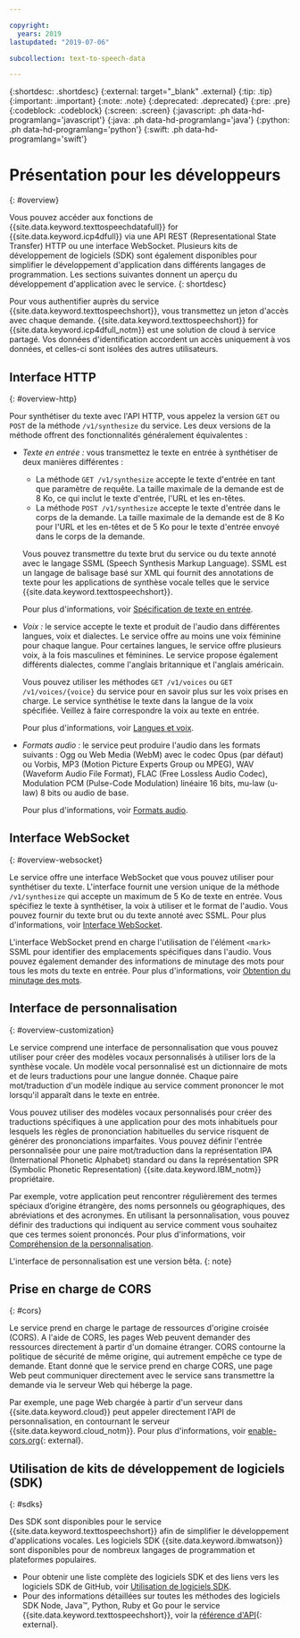 ```yaml
---

copyright:
  years: 2019
lastupdated: "2019-07-06"

subcollection: text-to-speech-data

---
```


{:shortdesc: .shortdesc}
{:external: target="_blank" .external}
{:tip: .tip}
{:important: .important}
{:note: .note}
{:deprecated: .deprecated}
{:pre: .pre}
{:codeblock: .codeblock}
{:screen: .screen}
{:javascript: .ph data-hd-programlang='javascript'}
{:java: .ph data-hd-programlang='java'}
{:python: .ph data-hd-programlang='python'}
{:swift: .ph data-hd-programlang='swift'}

# Présentation pour les développeurs
{: #overview}

Vous pouvez accéder aux fonctions de {{site.data.keyword.texttospeechdatafull}} for {{site.data.keyword.icp4dfull}} via une API REST (Representational State Transfer) HTTP ou une interface WebSocket. Plusieurs kits de développement de logiciels (SDK) sont également disponibles pour simplifier le développement d'application dans différents langages de programmation. Les sections suivantes donnent un aperçu du développement d'application avec le service.
{: shortdesc}

Pour vous authentifier auprès du service {{site.data.keyword.texttospeechshort}}, vous transmettez un jeton d'accès avec chaque demande. {{site.data.keyword.texttospeechshort}} for {{site.data.keyword.icp4dfull_notm}} est une solution de cloud à service partagé. Vos données d'identification accordent un accès uniquement à vos données, et celles-ci sont isolées des autres utilisateurs.

## Interface HTTP
{: #overview-http}

Pour synthétiser du texte avec l'API HTTP, vous appelez la version `GET` ou `POST` de la méthode `/v1/synthesize` du service. Les deux versions de la méthode offrent des fonctionnalités généralement équivalentes :

-   *Texte en entrée :* vous transmettez le texte en entrée à synthétiser de deux manières différentes :
    -   La méthode `GET /v1/synthesize` accepte le texte d'entrée en tant que paramètre de requête. La taille maximale de la demande est de 8 Ko, ce qui inclut le texte d'entrée, l'URL et les en-têtes.
    -   La méthode `POST /v1/synthesize` accepte le texte d'entrée dans le corps de la demande. La taille maximale de la demande est de 8 Ko pour l'URL et les en-têtes et de 5 Ko pour le texte d'entrée envoyé dans le corps de la demande.

    Vous pouvez transmettre du texte brut du service ou du texte annoté avec le langage SSML (Speech Synthesis Markup Language). SSML est un langage de balisage basé sur XML qui fournit des annotations de texte pour les applications de synthèse vocale telles que le service {{site.data.keyword.texttospeechshort}}.

    Pour plus d'informations, voir [Spécification de texte en entrée](/docs/services/text-to-speech-data?topic=text-to-speech-data-usingHTTP#input).
-   *Voix :* le service accepte le texte et produit de l'audio dans différentes langues, voix et dialectes. Le service offre au moins une voix féminine pour chaque langue. Pour certaines langues, le service offre plusieurs voix, à la fois masculines et féminines. Le service propose également différents dialectes, comme l'anglais britannique et l'anglais américain.

    Vous pouvez utiliser les méthodes `GET /v1/voices` ou `GET /v1/voices/{voice}` du service pour en savoir plus sur les voix prises en charge. Le service synthétise le texte dans la langue de la voix spécifiée. Veillez à faire correspondre la voix au texte en entrée.

    Pour plus d'informations, voir [Langues et voix](/docs/services/text-to-speech-data?topic=text-to-speech-data-voices).
-   *Formats audio :* le service peut produire l'audio dans les formats suivants : Ogg ou Web Media (WebM) avec le codec Opus (par défaut) ou Vorbis, MP3 (Motion Picture Experts Group ou MPEG), WAV (Waveform Audio File Format), FLAC (Free Lossless Audio Codec), Modulation PCM (Pulse-Code Modulation) linéaire 16 bits, mu-law (u-law) 8 bits ou audio de base.

    Pour plus d'informations, voir [Formats audio](/docs/services/text-to-speech-data?topic=text-to-speech-data-audioFormats).

## Interface WebSocket
{: #overview-websocket}

Le service offre une interface WebSocket que vous pouvez utiliser pour synthétiser du texte. L'interface fournit une version unique de la méthode `/v1/synthesize` qui accepte un maximum de 5 Ko de texte en entrée. Vous spécifiez le texte à synthétiser, la voix à utiliser et le format de l'audio. Vous pouvez fournir du texte brut ou du texte annoté avec SSML. Pour plus d'informations, voir [Interface WebSocket](/docs/services/text-to-speech-data?topic=text-to-speech-data-usingWebSocket).

L'interface WebSocket prend en charge l'utilisation de l'élément `<mark>` SSML pour identifier des emplacements spécifiques dans l'audio. Vous pouvez également demander des informations de minutage des mots pour tous les mots du texte en entrée. Pour plus d'informations, voir [Obtention du minutage des mots](/docs/services/text-to-speech-data?topic=text-to-speech-data-timing).

## Interface de personnalisation
{: #overview-customization}

Le service comprend une interface de personnalisation que vous pouvez utiliser pour créer des modèles vocaux personnalisés à utiliser lors de la synthèse vocale. Un modèle vocal personnalisé est un dictionnaire de mots et de leurs traductions pour une langue donnée. Chaque paire mot/traduction d'un modèle indique au service comment prononcer le mot lorsqu'il apparaît dans le texte en entrée.

Vous pouvez utiliser des modèles vocaux personnalisés pour créer des traductions spécifiques à une application pour des mots inhabituels pour lesquels les règles de prononciation habituelles du service risquent de générer des prononciations imparfaites. Vous pouvez définir l'entrée personnalisée pour une paire mot/traduction dans la représentation IPA (International Phonetic Alphabet) standard ou dans la représentation SPR (Symbolic Phonetic Representation) {{site.data.keyword.IBM_notm}} propriétaire.

Par exemple, votre application peut rencontrer régulièrement des termes spéciaux d’origine étrangère, des noms personnels ou géographiques, des abréviations et des acronymes. En utilisant la personnalisation, vous pouvez définir des traductions qui indiquent au service comment vous souhaitez que ces termes soient prononcés. Pour plus d'informations, voir [Compréhension de la personnalisation](/docs/services/text-to-speech-data?topic=text-to-speech-data-customIntro).

L'interface de personnalisation est une version bêta.
{: note}

## Prise en charge de CORS
{: #cors}

Le service prend en charge le partage de ressources d'origine croisée (CORS). A l'aide de CORS, les pages Web peuvent demander des ressources directement à partir d'un domaine étranger. CORS contourne la politique de sécurité de même origine, qui autrement empêche ce type de demande. Etant donné que le service prend en charge CORS, une page Web peut communiquer directement avec le service sans transmettre la demande via le serveur Web qui héberge la page.

Par exemple, une page Web chargée à partir d'un serveur dans {{site.data.keyword.cloud}} peut appeler directement l'API de personnalisation, en contournant le serveur {{site.data.keyword.cloud_notm}}. Pour plus d'informations, voir [enable-cors.org](https://enable-cors.org/){: external}.
    

## Utilisation de kits de développement de logiciels (SDK)
{: #sdks}

Des SDK sont disponibles pour le service {{site.data.keyword.texttospeechshort}} afin de simplifier le développement d'applications vocales. Les logiciels SDK {{site.data.keyword.ibmwatson}} sont disponibles pour de nombreux langages de programmation et plateformes populaires.

-   Pour obtenir une liste complète des logiciels SDK et des liens vers les logiciels SDK de GitHub, voir [Utilisation de logiciels SDK](/docs/services/watson?topic=watson-using-sdks).
-   Pour des informations détaillées sur toutes les méthodes des logiciels SDK Node, Java&trade;, Python, Ruby et Go pour le service {{site.data.keyword.texttospeechshort}}, voir la [référence d'API](https://{DomainName}/apidocs/text-to-speech-data){: external}.
